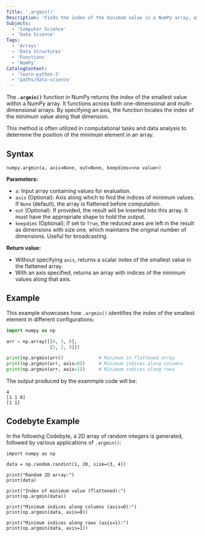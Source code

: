 ```yaml
---
Title: '.argmin()'
Description: 'Finds the index of the minimum value in a NumPy array, either across the entire array or along a specified axis.'
Subjects:
  - 'Computer Science'
  - 'Data Science'
Tags:
  - 'Arrays'
  - 'Data Structures'
  - 'Functions'
  - 'NumPy'
CatalogContent:
  - 'learn-python-3'
  - 'paths/data-science'
---
```


The **`.argmin()`** function in NumPy returns the index of the smallest value within a NumPy array. It functions across both one-dimensional and multi-dimensional arrays. By specifying an axis, the function locates the index of the minimum value along that dimension.

This method is often utilized in computational tasks and data analysis to determine the position of the minimum element in an array.

## Syntax

```pseudo
numpy.argmin(a, axis=None, out=None, keepdims=<no value>)
```

**Parameters:**

- `a`: Input array containing values for evaluation.
- `axis` (Optional): Axis along which to find the indices of minimum values. If `None` (default), the array is flattened before computation.
- `out` (Optional): If provided, the result will be inserted into this array. It must have the appropriate shape to hold the output.
- `keepdims` (Optional): If set to `True`, the reduced axes are left in the result as dimensions with size one, which maintains the original number of dimensions. Useful for broadcasting.

**Return value:**
- Without specifying `axis`, returns a scalar index of the smallest value in the flattened array.
- With an axis specified, returns an array with indices of the minimum values along that axis.

## Example

This example showcases how `.argmin()` identifies the index of the smallest element in different configurations:

```py
import numpy as np

arr = np.array([[6, 3, 8],
                [5, 2, 9]])

print(np.argmin(arr))             # Minimum in flattened array
print(np.argmin(arr, axis=0))     # Minimum indices along columns
print(np.argmin(arr, axis=1))     # Minimum indices along rows
```

The output produced by the exammple code will be:

```shell
4
[1 1 0]
[1 1]
```

## Codebyte Example

In the following Codebyte, a 2D array of random integers is generated, followed by various applications of `.argmin()`:

```codebyte/python
import numpy as np

data = np.random.randint(1, 20, size=(3, 4))

print("Random 2D array:")
print(data)

print("Index of minimum value (flattened):")
print(np.argmin(data))

print("Minimum indices along columns (axis=0):")
print(np.argmin(data, axis=0))

print("Minimum indices along rows (axis=1):")
print(np.argmin(data, axis=1))
```
